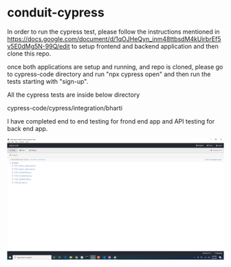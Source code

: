 # conduit-cypress

In order to run the cypress test, please follow the instructions mentioned in https://docs.google.com/document/d/1qOJHeQyn_inm48ttbsdM4kUirbrEf5v5E0dMg5N-99Q/edit to setup frontend and backend application and then clone this repo.

once both applications are setup and running, and repo is cloned, please go to cypress-code directory and run "npx cypress open" and then run the tests starting with "sign-up".

All the cypress tests are inside below directory

cypress-code/cypress/integration/bharti

I have completed end to end testing for frond end app and API testing for back end app.

![Screenshot](cypress-code/images/snapshot1.png)



